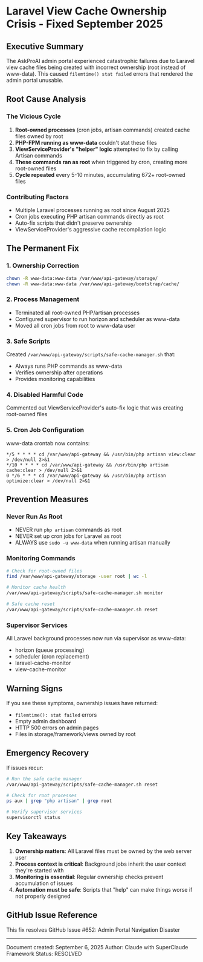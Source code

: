 # Laravel View Cache Ownership Crisis - Fixed September 2025

## Executive Summary
The AskProAI admin portal experienced catastrophic failures due to Laravel view cache files being created with incorrect ownership (root instead of www-data). This caused `filemtime() stat failed` errors that rendered the admin portal unusable.

## Root Cause Analysis

### The Vicious Cycle
1. **Root-owned processes** (cron jobs, artisan commands) created cache files owned by root
2. **PHP-FPM running as www-data** couldn't stat these files
3. **ViewServiceProvider's "helper" logic** attempted to fix by calling Artisan commands
4. **These commands ran as root** when triggered by cron, creating more root-owned files
5. **Cycle repeated** every 5-10 minutes, accumulating 672+ root-owned files

### Contributing Factors
- Multiple Laravel processes running as root since August 2025
- Cron jobs executing PHP artisan commands directly as root
- Auto-fix scripts that didn't preserve ownership
- ViewServiceProvider's aggressive cache recompilation logic

## The Permanent Fix

### 1. Ownership Correction
```bash
chown -R www-data:www-data /var/www/api-gateway/storage/
chown -R www-data:www-data /var/www/api-gateway/bootstrap/cache/
```

### 2. Process Management
- Terminated all root-owned PHP/artisan processes
- Configured supervisor to run horizon and scheduler as www-data
- Moved all cron jobs from root to www-data user

### 3. Safe Scripts
Created `/var/www/api-gateway/scripts/safe-cache-manager.sh` that:
- Always runs PHP commands as www-data
- Verifies ownership after operations
- Provides monitoring capabilities

### 4. Disabled Harmful Code
Commented out ViewServiceProvider's auto-fix logic that was creating root-owned files

### 5. Cron Job Configuration
www-data crontab now contains:
```cron
*/5 * * * * cd /var/www/api-gateway && /usr/bin/php artisan view:clear > /dev/null 2>&1
*/10 * * * * cd /var/www/api-gateway && /usr/bin/php artisan cache:clear > /dev/null 2>&1
0 */6 * * * cd /var/www/api-gateway && /usr/bin/php artisan optimize:clear > /dev/null 2>&1
```

## Prevention Measures

### Never Run As Root
- NEVER run `php artisan` commands as root
- NEVER set up cron jobs for Laravel as root
- ALWAYS use `sudo -u www-data` when running artisan manually

### Monitoring Commands
```bash
# Check for root-owned files
find /var/www/api-gateway/storage -user root | wc -l

# Monitor cache health
/var/www/api-gateway/scripts/safe-cache-manager.sh monitor

# Safe cache reset
/var/www/api-gateway/scripts/safe-cache-manager.sh reset
```

### Supervisor Services
All Laravel background processes now run via supervisor as www-data:
- horizon (queue processing)
- scheduler (cron replacement)
- laravel-cache-monitor
- view-cache-monitor

## Warning Signs
If you see these symptoms, ownership issues have returned:
- `filemtime(): stat failed` errors
- Empty admin dashboard
- HTTP 500 errors on admin pages
- Files in storage/framework/views owned by root

## Emergency Recovery
If issues recur:
```bash
# Run the safe cache manager
/var/www/api-gateway/scripts/safe-cache-manager.sh reset

# Check for root processes
ps aux | grep "php artisan" | grep root

# Verify supervisor services
supervisorctl status
```

## Key Takeaways
1. **Ownership matters**: All Laravel files must be owned by the web server user
2. **Process context is critical**: Background jobs inherit the user context they're started with
3. **Monitoring is essential**: Regular ownership checks prevent accumulation of issues
4. **Automation must be safe**: Scripts that "help" can make things worse if not properly designed

## GitHub Issue Reference
This fix resolves GitHub Issue #652: Admin Portal Navigation Disaster

---
Document created: September 6, 2025
Author: Claude with SuperClaude Framework
Status: RESOLVED